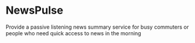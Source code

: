 # NewsPulse
Provide a passive listening news summary service for busy commuters or people who need quick access to news in the morning
